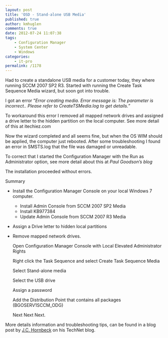 ```yaml
---
layout: post
title: 'OSD - Stand-alone USB Media'
published: true
author: kmhuglen
comments: true
date: 2012-07-24 11:07:38
tags:
    - Configuration Manager
    - System Center
    - Windows
categories:
    - it-pro
permalink: /1178
---
```

Had to create a standalone USB media for a customer today, they where running SCCM 2007 SP2 R3. Started with running the Create Task Sequence Media wizard, but soon got into trouble.

I got an error &#8220;_Error creating media. Error message is: The parameter is incorrect.. Please refer to CreateTSMedia.log to get details.&#8221;_

To workaround this error I removed all mapped network drives and assigned a drive letter to the hidden partition on the local computer. See more detail of this at itechiez.com

Now the wizard completed and all seems fine, but when the OS WIM should be applied, the computer just rebooted. After some troubleshooting I found an error in SMSTS.log that the file was damaged or unreadable.

To correct that I started the Configuration Manager with the Run as Administrator option, see more detail about this at _Paul Goodson&#8217;s blog_

The installation proceeded without errors.

Summary

  * Install the Configuration Manager Console on your local Windows 7 computer. 
      * Install Admin Console from SCCM 2007 SP2 Media
      * Install KB977384
      * Update Admin Console from SCCM 2007 R3 Media
  * Assign a Drive letter to hidden local partitions
  * Remove mapped network drives.


  
    Open Configuration Manager Console with Local Elevated Administrator Rights
  
  
    Right click the Task Sequence and select Create Task Sequence Media
  
  
    Select Stand-alone media
  
  
    Select the USB drive
  
  
    Assign a password
  
  
    Add the Distribution Point that contains all packages (BGOSERV1SCCM_ODG)
  
  
    Next Next Next.
  


More details information and troubleshooting tips, can be found in a blog post by [J.C. Hornbeck][1] on his TechNet blog.

 [1]: http://blogs.technet.com/13909/ProfileUrlRedirect.ashx